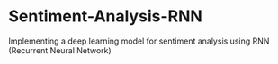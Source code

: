 # Sentiment-Analysis-RNN
Implementing a deep learning model for sentiment analysis using RNN (Recurrent Neural Network)
